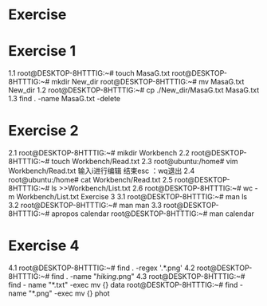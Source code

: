 # Exercise
# Exercise 1
1.1 
root@DESKTOP-8HTTTIG:~# touch   MasaG.txt
root@DESKTOP-8HTTTIG:~# mkdir New_dir
root@DESKTOP-8HTTTIG:~# mv MasaG.txt New_dir
1.2
root@DESKTOP-8HTTTIG:~# cp  ./New_dir/MasaG.txt MasaG.txt
1.3
 find . -name MasaG.txt -delete
# Exercise 2
2.1
root@DESKTOP-8HTTTIG:~# mikdir Workbench
2.2
root@DESKTOP-8HTTTIG:~# touch Workbench/Read.txt
2.3
root@ubuntu:/home# vim Workbench/Read.txt
输入i进行编辑 结束esc ：wq退出
2.4
root@ubuntu:/home# cat Workbench/Read.txt
2.5
root@DESKTOP-8HTTTIG:~# ls >>Workbench/List.txt
2.6
root@DESKTOP-8HTTTIG:~# wc -m Workbench/List.txt
Exercise 3
3.1
root@DESKTOP-8HTTTIG:~# man ls
3.2
root@DESKTOP-8HTTTIG:~# man man
3.3
root@DESKTOP-8HTTTIG:~# apropos calendar
root@DESKTOP-8HTTTIG:~# man calendar
# Exercise 4
4.1
root@DESKTOP-8HTTTIG:~# find . -regex '.*\.png'
4.2
root@DESKTOP-8HTTTIG:~# find . -name "*hiking*.png"
4.3
root@DESKTOP-8HTTTIG:~# find - name "*.txt" -exec mv {} data
root@DESKTOP-8HTTTIG:~# find - name "*.png" -exec mv {} phot
